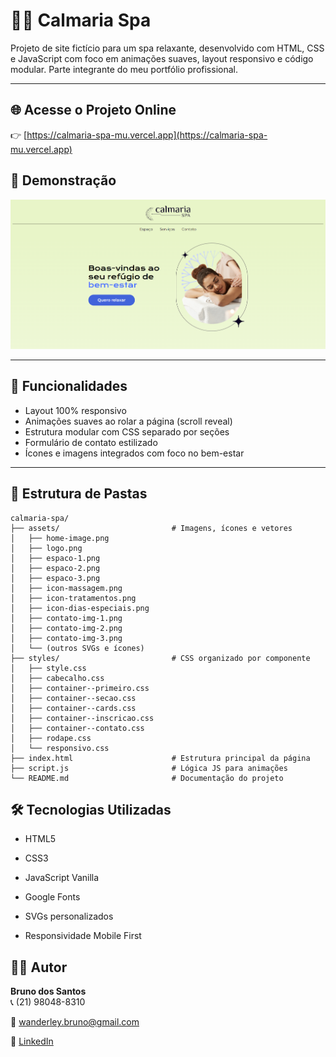 # 💆‍♀️ Calmaria Spa

Projeto de site fictício para um spa relaxante, desenvolvido com HTML, CSS e JavaScript com foco em animações suaves, layout responsivo e código modular. Parte integrante do meu portfólio profissional.

---

## 🌐 Acesse o Projeto Online

👉 [https://calmaria-spa-mu.vercel.app](https://calmaria-spa-mu.vercel.app)

## 📸 Demonstração

![screenshot](./assets/capaProjeto.png)

---

## 🚀 Funcionalidades

- Layout 100% responsivo
- Animações suaves ao rolar a página (scroll reveal)
- Estrutura modular com CSS separado por seções
- Formulário de contato estilizado
- Ícones e imagens integrados com foco no bem-estar

---

## 📁 Estrutura de Pastas

```plaintext
calmaria-spa/
├── assets/                         # Imagens, ícones e vetores
│   ├── home-image.png
│   ├── logo.png
│   ├── espaco-1.png
│   ├── espaco-2.png
│   ├── espaco-3.png
│   ├── icon-massagem.png
│   ├── icon-tratamentos.png
│   ├── icon-dias-especiais.png
│   ├── contato-img-1.png
│   ├── contato-img-2.png
│   ├── contato-img-3.png
│   └── (outros SVGs e ícones)
├── styles/                         # CSS organizado por componente
│   ├── style.css
│   ├── cabecalho.css
│   ├── container--primeiro.css
│   ├── container--secao.css
│   ├── container--cards.css
│   ├── container--inscricao.css
│   ├── container--contato.css
│   ├── rodape.css
│   └── responsivo.css
├── index.html                      # Estrutura principal da página
├── script.js                       # Lógica JS para animações
└── README.md                       # Documentação do projeto
```
##

## 🛠️ Tecnologias Utilizadas

- HTML5

- CSS3

- JavaScript Vanilla

- Google Fonts

- SVGs personalizados

- Responsividade Mobile First
##
## 👨‍💻 Autor

**Bruno dos Santos**  
📞 (21) 98048-8310  


📧 wanderley.bruno@gmail.com  

🔗 [LinkedIn](https://www.linkedin.com/in/wanderley-bruno/)




